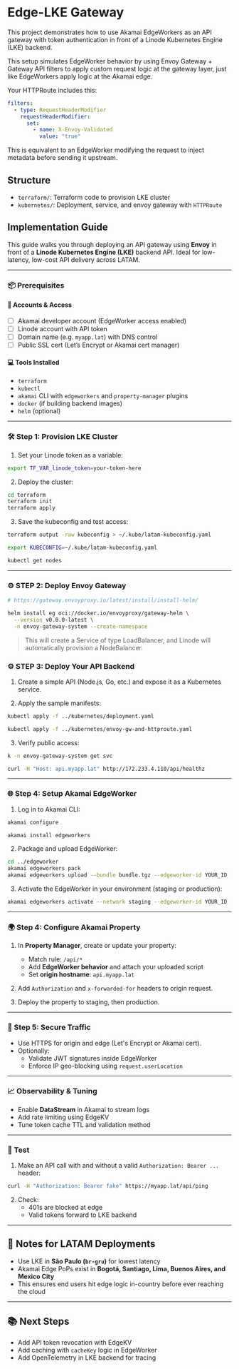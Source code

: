 # Edge-LKE Gateway

This project demonstrates how to use Akamai EdgeWorkers as an API gateway with token authentication in front of a Linode Kubernetes Engine (LKE) backend.

This setup simulates EdgeWorker behavior by using Envoy Gateway + Gateway API filters to apply custom request logic at the gateway layer, just like EdgeWorkers apply logic at the Akamai edge.

Your HTTPRoute includes this:
```yaml
filters:
  - type: RequestHeaderModifier
    requestHeaderModifier:
      set:
        - name: X-Envoy-Validated
          value: "true"
```
This is equivalent to an EdgeWorker modifying the request to inject metadata before sending it upstream.


## Structure

- `terraform/`: Terraform code to provision LKE cluster
- `kubernetes/`: Deployment, service, and envoy gateway with `HTTPRoute`


## Implementation Guide

This guide walks you through deploying an API gateway using **Envoy** in front of a **Linode Kubernetes Engine (LKE)** backend API. Ideal for low-latency, low-cost API delivery across LATAM.

---

### 📦 Prerequisites

#### 🔐 Accounts & Access

* [ ] Akamai developer account (EdgeWorker access enabled)
* [ ] Linode account with API token
* [ ] Domain name (e.g. `myapp.lat`) with DNS control
* [ ] Public SSL cert (Let’s Encrypt or Akamai cert manager)

#### 💻 Tools Installed

* `terraform`
* `kubectl`
* `akamai` CLI with `edgeworkers` and `property-manager` plugins
* `docker` (if building backend images)
* `helm` (optional)

---

### 🛠️ Step 1: Provision LKE Cluster

1. Set your Linode token as a variable:

```bash
export TF_VAR_linode_token=your-token-here
```

2. Deploy the cluster:

```bash
cd terraform
terraform init
terraform apply
```

3. Save the kubeconfig and test access:

```bash
terraform output -raw kubeconfig > ~/.kube/latam-kubeconfig.yaml

export KUBECONFIG=~/.kube/latam-kubeconfig.yaml

kubectl get nodes
```

---

### ⚙️ STEP 2: Deploy Envoy Gateway

```bash
# https://gateway.envoyproxy.io/latest/install/install-helm/

helm install eg oci://docker.io/envoyproxy/gateway-helm \
  --version v0.0.0-latest \
  -n envoy-gateway-system --create-namespace


```
> This will create a Service of type LoadBalancer, and Linode will automatically provision a NodeBalancer.


### ⚙️ STEP 3: Deploy Your API Backend

1. Create a simple API (Node.js, Go, etc.) and expose it as a Kubernetes service.

2. Apply the sample manifests:

```bash
kubectl apply -f ../kubernetes/deployment.yaml

kubectl apply -f ../kubernetes/envoy-gw-and-httproute.yaml
```

3. Verify public access:

```bash
k -n envoy-gateway-system get svc

curl -H "Host: api.myapp.lat" http://172.233.4.110/api/healthz 


```

---

### 🌐 Step 4: Setup Akamai EdgeWorker

1. Log in to Akamai CLI:

```bash
akamai configure

akamai install edgeworkers
```

2. Package and upload EdgeWorker:

```bash
cd ../edgeworker
akamai edgeworkers pack
akamai edgeworkers upload --bundle bundle.tgz --edgeworker-id YOUR_ID
```

3. Activate the EdgeWorker in your environment (staging or production):

```bash
akamai edgeworkers activate --network staging --edgeworker-id YOUR_ID
```

---

### 🌍 Step 4: Configure Akamai Property

1. In **Property Manager**, create or update your property:
   * Match rule: `/api/*`
   * Add **EdgeWorker behavior** and attach your uploaded script
   * Set **origin hostname**: `api.myapp.lat`

2. Add `Authorization` and `x-forwarded-for` headers to origin request.

3. Deploy the property to staging, then production.

---

### 🔐 Step 5: Secure Traffic

* Use HTTPS for origin and edge (Let's Encrypt or Akamai cert).
* Optionally:
  * Validate JWT signatures inside EdgeWorker
  * Enforce IP geo-blocking using `request.userLocation`

---

### 📈 Observability & Tuning

* Enable **DataStream** in Akamai to stream logs
* Add rate limiting using EdgeKV
* Tune token cache TTL and validation method

---

### 🧪 Test

1. Make an API call with and without a valid `Authorization: Bearer ...` header:

```bash
curl -H "Authorization: Bearer fake" https://myapp.lat/api/ping
```

2. Check:
   * 401s are blocked at edge
   * Valid tokens forward to LKE backend

---

## 📌 Notes for LATAM Deployments

* Use LKE in **São Paulo (`br-gru`)** for lowest latency
* Akamai Edge PoPs exist in **Bogotá, Santiago, Lima, Buenos Aires, and Mexico City**
* This ensures end users hit edge logic in-country before ever reaching the cloud

---

## 📚 Next Steps

* Add API token revocation with EdgeKV
* Add caching with `cacheKey` logic in EdgeWorker
* Add OpenTelemetry in LKE backend for tracing

